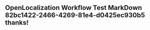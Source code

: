<properties
ms.topic="hero-topic"
ms.test1="hero-topic"
ms.test2="test"/>

## OpenLocalization Workflow Test MarkDown 82bc1422-2466-4269-81e4-d0425ec930b5 thanks!
